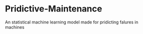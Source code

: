 # Pridictive-Maintenance
An statistical machine learning model made for pridicting falures in machines
